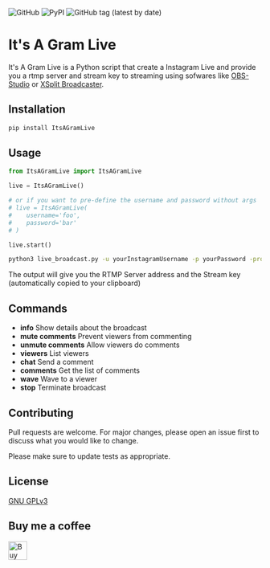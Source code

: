 ![GitHub](https://img.shields.io/github/license/harrypython/itsagramlive)
![PyPI](https://img.shields.io/pypi/v/itsagramlive)
![GitHub tag (latest by date)](https://img.shields.io/github/v/tag/harrypython/itsagramlive?label=Version)

# It's A Gram Live

It's A Gram Live is a Python script that create a Instagram Live and provide you a rtmp server and stream key to streaming using sofwares like [OBS-Studio](https://obsproject.com/) or [XSplit Broadcaster](https://www.xsplit.com/).

## Installation

```bash
pip install ItsAGramLive
```

## Usage

```python
from ItsAGramLive import ItsAGramLive

live = ItsAGramLive()

# or if you want to pre-define the username and password without args
# live = ItsAGramLive(
#    username='foo',
#    password='bar'
# )

live.start()
```

```bash
python3 live_broadcast.py -u yourInstagramUsername -p yourPassword -proxy user:password@ip:port
```

The output will give you the RTMP Server address and the Stream key (automatically copied to your clipboard)

## Commands

- **info**
  Show details about the broadcast
- **mute comments**
  Prevent viewers from commenting
- **unmute comments**
  Allow viewers do comments
- **viewers**
  List viewers
- **chat**
  Send a comment
- **comments**
  Get the list of comments
- **wave**
  Wave to a viewer
- **stop**
  Terminate broadcast

## Contributing

Pull requests are welcome. For major changes, please open an issue first to discuss what you would like to change.

Please make sure to update tests as appropriate.

## License

[ GNU GPLv3 ](https://choosealicense.com/licenses/gpl-3.0/)

## Buy me a coffee

<a href="https://www.buymeacoffee.com/harrypython" target="_blank"><img src="https://cdn.buymeacoffee.com/buttons/default-orange.png" alt="Buy Me A Coffee" style="height: 37px !important;" ></a>
